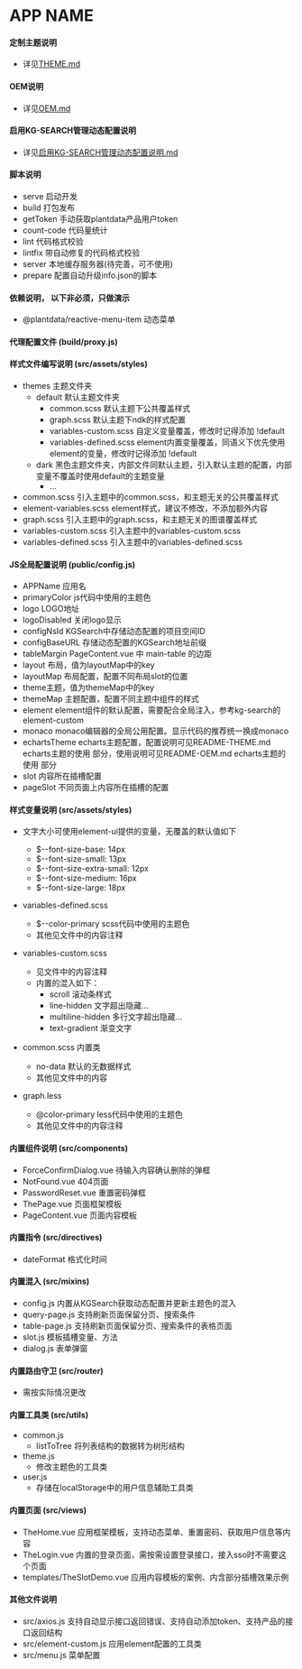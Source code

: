 # APP NAME

#### 定制主题说明
- 详见[THEME.md](./docs/THEME.md)

#### OEM说明
- 详见[OEM.md](./docs/OEM.md)

#### 启用KG-SEARCH管理动态配置说明
- 详见[启用KG-SEARCH管理动态配置说明.md](./docs/启用KG-SEARCH管理动态配置说明.md)

#### 脚本说明
- serve 启动开发
- build 打包发布
- getToken 手动获取plantdata产品用户token
- count-code 代码量统计
- lint 代码格式校验
- lintfix 带自动修复的代码格式校验
- server 本地缓存服务器(待完善，可不使用)
- prepare 配置自动升级info.json的脚本

#### 依赖说明， 以下非必须，只做演示
- @plantdata/reactive-menu-item 动态菜单

#### 代理配置文件 (build/proxy.js)

#### 样式文件编写说明 (src/assets/styles)
- themes 主题文件夹
    - default 默认主题文件夹
        - common.scss 默认主题下公共覆盖样式
        - graph.scss 默认主题下ndk的样式配置
        - variables-custom.scss 自定义变量覆盖，修改时记得添加 !default
        - variables-defined.scss element内置变量覆盖，同语义下优先使用element的变量，修改时记得添加 !default
    - dark 黑色主题文件夹，内部文件同默认主题，引入默认主题的配置，内部变量不覆盖时使用default的主题变量
        - ...
- common.scss 引入主题中的common.scss，和主题无关的公共覆盖样式
- element-variables.scss  element样式，建议不修改，不添加额外内容
- graph.scss 引入主题中的graph.scss，和主题无关的图谱覆盖样式
- variables-custom.scss 引入主题中的variables-custom.scss
- variables-defined.scss 引入主题中的variables-defined.scss

#### JS全局配置说明 (public/config.js)
- APPName 应用名
- primaryColor js代码中使用的主题色
- logo LOGO地址
- logoDisabled 关闭logo显示
- configNsId KGSearch中存储动态配置的项目空间ID
- configBaseURL 存储动态配置的KGSearch地址前缀
- tableMargin PageContent.vue 中 main-table 的边距
- layout 布局，值为layoutMap中的key
- layoutMap 布局配置，配置不同布局slot的位置
- theme主题，值为themeMap中的key
- themeMap 主题配置，配置不同主题中组件的样式
- element element组件的默认配置，需要配合全局注入，参考kg-search的element-custom
- monaco monaco编辑器的全局公用配置。显示代码的推荐统一换成monaco
- echartsTheme echarts主题配置，配置说明可见README-THEME.md  echarts主题的使用 部分，使用说明可见README-OEM.md echarts主题的使用 部分
- slot 内容所在插槽配置
- pageSlot 不同页面上内容所在插槽的配置

#### 样式变量说明 (src/assets/styles)
- 文字大小可使用element-ui提供的变量，无覆盖的默认值如下
    - $--font-size-base: 14px
    - $--font-size-small: 13px
    - $--font-size-extra-small: 12px
    - $--font-size-medium: 16px
    - $--font-size-large: 18px

- variables-defined.scss
    - $--color-primary scss代码中使用的主题色
    - 其他见文件中的内容注释
    
- variables-custom.scss
    - 见文件中的内容注释
    - 内置的混入如下：
        - scroll 滚动条样式
        - line-hidden 文字超出隐藏...
        - multiline-hidden 多行文字超出隐藏... 
        - text-gradient 渐变文字
    
- common.scss 内置类
    - no-data 默认的无数据样式
    - 其他见文件中的内容

- graph.less
    - @color-primary less代码中使用的主题色
    - 其他见文件中的内容注释

#### 内置组件说明 (src/components)
- ForceConfirmDialog.vue 待输入内容确认删除的弹框
- NotFound.vue 404页面
- PasswordReset.vue 重置密码弹框
- ThePage.vue 页面框架模板
- PageContent.vue 页面内容模板

#### 内置指令 (src/directives)
- dateFormat 格式化时间

#### 内置混入 (src/mixins)
- config.js 内置从KGSearch获取动态配置并更新主题色的混入
- query-page.js 支持刷新页面保留分页、搜索条件
- table-page.js 支持刷新页面保留分页、搜索条件的表格页面
- slot.js 模板插槽变量、方法
- dialog.js 表单弹窗

#### 内置路由守卫 (src/router) 
- 需按实际情况更改

#### 内置工具类 (src/utils) 
- common.js
    - listToTree 将列表结构的数据转为树形结构
- theme.js
    - 修改主题色的工具类
- user.js
    - 存储在localStorage中的用户信息辅助工具类
    
#### 内置页面 (src/views) 
- TheHome.vue 应用框架模板，支持动态菜单、重置密码、获取用户信息等内容
- TheLogin.vue 内置的登录页面，需按需设置登录接口，接入sso时不需要这个页面
- templates/TheSlotDemo.vue 应用内容模板的案例、内含部分插槽效果示例

#### 其他文件说明
- src/axios.js 支持自动显示接口返回错误、支持自动添加token、支持产品的接口返回结构
- src/element-custom.js 应用element配置的工具类
- src/menu.js 菜单配置
